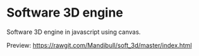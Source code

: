 # Software 3D engine
Software 3D engine in javascript using canvas.

Preview: https://rawgit.com/Mandibull/soft_3d/master/index.html
